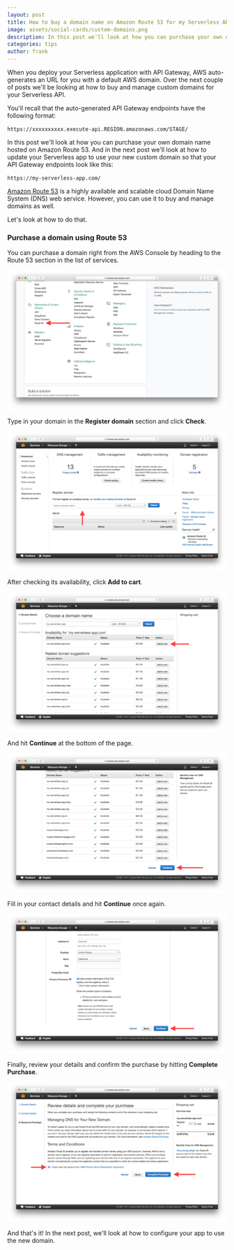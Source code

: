 ```yaml
---
layout: post
title: How to buy a domain name on Amazon Route 53 for my Serverless API?
image: assets/social-cards/custom-domains.png
description: In this post we'll look at how you can purchase your own domain name for your Serverless API using Amazon Route 53.
categories: tips
author: frank
---
```


When you deploy your Serverless application with API Gateway, AWS auto-generates an URL for you with a default AWS domain. Over the next couple of posts we'll be looking at how to buy and manage custom domains for your Serverless API.

You'll recall that the auto-generated API Gateway endpoints have the following format:

```
https://xxxxxxxxxx.execute-api.REGION.amazonaws.com/STAGE/
```

In this post we'll look at how you can purchase your own domain name hosted on Amazon Route 53. And in the next post we'll look at how to update your Serverless app to use your new custom domain so that your API Gateway endpoints look like this:

```
https://my-serverless-app.com/
```

[Amazon Route 53](https://aws.amazon.com/route53/) is a highly available and scalable cloud Domain Name System (DNS) web service. However, you can use it to buy and manage domains as well.

Let's look at how to do that.

### Purchase a domain using Route 53

You can purchase a domain right from the AWS Console by heading to the Route 53 section in the list of services.

![Select Route 53 in list of AWS services](/assets/blog/how-to-buy-a-domain-name-on-amazon-route-53-for-my-serverless-api/select-route-53-in-list-of-aws-services.png)

Type in your domain in the **Register domain** section and click **Check**.

![Check for domain availability in Route 53](/assets/blog/how-to-buy-a-domain-name-on-amazon-route-53-for-my-serverless-api/check-for-domain-availability-in-route-53.png)

After checking its availability, click **Add to cart**.

![Add new domain to cart in Route 53](/assets/blog/how-to-buy-a-domain-name-on-amazon-route-53-for-my-serverless-api/add-new-domain-to-cart-in-route-53.png)

And hit **Continue** at the bottom of the page.

![Continue add to cart in Route 53](/assets/blog/how-to-buy-a-domain-name-on-amazon-route-53-for-my-serverless-api/continue-add-to-cart-in-route-53.png)

Fill in your contact details and hit **Continue** once again.

![Fill in contact details to purchase Route 53 domain](/assets/blog/how-to-buy-a-domain-name-on-amazon-route-53-for-my-serverless-api/fill-in-contact-details-to-purchase-route-53-domain.png)

Finally, review your details and confirm the purchase by hitting **Complete Purchase**.

![Confirm Route 53 domain purchase](/assets/blog/how-to-buy-a-domain-name-on-amazon-route-53-for-my-serverless-api/confirm-route-53-domain-purchase.png)

And that's it! In the next post, we'll look at how to configure your app to use the new domain.
